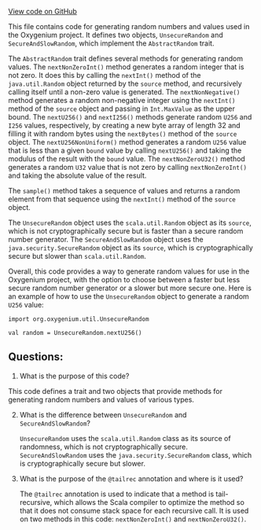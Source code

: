 [View code on GitHub](https://github.com/oxygenium/oxygenium/util/src/main/scala/org/oxygenium/util/Random.scala)

This file contains code for generating random numbers and values used in the Oxygenium project. It defines two objects, `UnsecureRandom` and `SecureAndSlowRandom`, which implement the `AbstractRandom` trait. 

The `AbstractRandom` trait defines several methods for generating random values. The `nextNonZeroInt()` method generates a random integer that is not zero. It does this by calling the `nextInt()` method of the `java.util.Random` object returned by the `source` method, and recursively calling itself until a non-zero value is generated. The `nextNonNegative()` method generates a random non-negative integer using the `nextInt()` method of the `source` object and passing in `Int.MaxValue` as the upper bound. The `nextU256()` and `nextI256()` methods generate random `U256` and `I256` values, respectively, by creating a new byte array of length 32 and filling it with random bytes using the `nextBytes()` method of the `source` object. The `nextU256NonUniform()` method generates a random `U256` value that is less than a given `bound` value by calling `nextU256()` and taking the modulus of the result with the `bound` value. The `nextNonZeroU32()` method generates a random `U32` value that is not zero by calling `nextNonZeroInt()` and taking the absolute value of the result.

The `sample()` method takes a sequence of values and returns a random element from that sequence using the `nextInt()` method of the `source` object.

The `UnsecureRandom` object uses the `scala.util.Random` object as its `source`, which is not cryptographically secure but is faster than a secure random number generator. The `SecureAndSlowRandom` object uses the `java.security.SecureRandom` object as its `source`, which is cryptographically secure but slower than `scala.util.Random`.

Overall, this code provides a way to generate random values for use in the Oxygenium project, with the option to choose between a faster but less secure random number generator or a slower but more secure one. Here is an example of how to use the `UnsecureRandom` object to generate a random `U256` value:

```
import org.oxygenium.util.UnsecureRandom

val random = UnsecureRandom.nextU256()
```
## Questions: 
 1. What is the purpose of this code?
   
   This code defines a trait and two objects that provide methods for generating random numbers and values of various types.

2. What is the difference between `UnsecureRandom` and `SecureAndSlowRandom`?
   
   `UnsecureRandom` uses the `scala.util.Random` class as its source of randomness, which is not cryptographically secure. `SecureAndSlowRandom` uses the `java.security.SecureRandom` class, which is cryptographically secure but slower.

3. What is the purpose of the `@tailrec` annotation and where is it used?
   
   The `@tailrec` annotation is used to indicate that a method is tail-recursive, which allows the Scala compiler to optimize the method so that it does not consume stack space for each recursive call. It is used on two methods in this code: `nextNonZeroInt()` and `nextNonZeroU32()`.